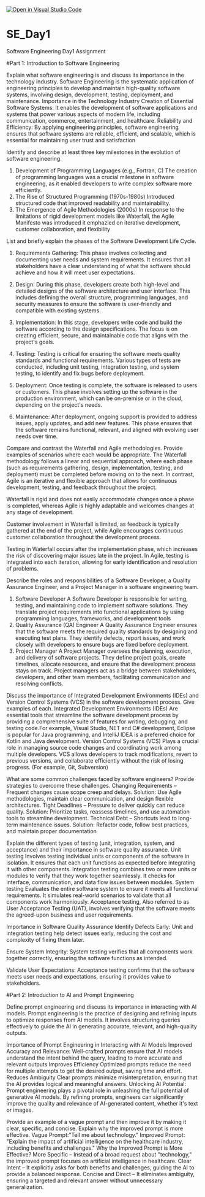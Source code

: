 [![Open in Visual Studio Code](https://classroom.github.com/assets/open-in-vscode-2e0aaae1b6195c2367325f4f02e2d04e9abb55f0b24a779b69b11b9e10269abc.svg)](https://classroom.github.com/online_ide?assignment_repo_id=18401644&assignment_repo_type=AssignmentRepo)
# SE_Day1
Software Engineering Day1 Assignment

#Part 1: Introduction to Software Engineering

Explain what software engineering is and discuss its importance in the technology industry.
Software Engineering is the systematic application of engineering principles to develop and maintain high-quality software systems, involving design, development, testing, deployment, and maintenance.
Importance in the Technology Industry
Creation of Essential Software Systems: It enables the development of software applications and systems that power various aspects of modern life, including communication, commerce, entertainment, and healthcare.
Reliability and Efficiency: By applying engineering principles, software engineering ensures that software systems are reliable, efficient, and scalable, which is essential for maintaining user trust and satisfaction


Identify and describe at least three key milestones in the evolution of software engineering.
1. Development of Programming Languages (e.g., Fortran, C)
The creation of programming languages was a crucial milestone in software engineering, as it enabled developers to write complex software more efficiently.
2. The Rise of Structured Programming (1970s-1980s)
    Introduced structured code that improved readability and maintainability.
3. The Emergence of Agile Methodologies (2000s)
   In response to the limitations of rigid development models like Waterfall, the Agile Manifesto was introduced it emphazied on iterative development, customer collaboration, and flexibility

List and briefly explain the phases of the Software Development Life Cycle.
1. Requirements Gathering:
This phase involves collecting and documenting user needs and system requirements. It ensures that all stakeholders have a clear understanding of what the software should achieve and how it will meet user expectations.

2. Design:
During this phase, developers create both high-level and detailed designs of the software architecture and user interface. This includes defining the overall structure, programming languages, and security measures to ensure the software is user-friendly and compatible with existing systems.

3. Implementation:
In this stage, developers write code and build the software according to the design specifications. The focus is on creating efficient, secure, and maintainable code that aligns with the project's goals.

4. Testing:
Testing is critical for ensuring the software meets quality standards and functional requirements. Various types of tests are conducted, including unit testing, integration testing, and system testing, to identify and fix bugs before deployment.

5. Deployment:
Once testing is complete, the software is released to users or customers. This phase involves setting up the software in the production environment, which can be on-premise or in the cloud, depending on the project's needs.

6. Maintenance:
After deployment, ongoing support is provided to address issues, apply updates, and add new features. This phase ensures that the software remains functional, relevant, and aligned with evolving user needs over time.

Compare and contrast the Waterfall and Agile methodologies. Provide examples of scenarios where each would be appropriate.
The Waterfall methodology follows a linear and sequential approach, where each phase (such as requirements gathering, design, implementation, testing, and deployment) must be completed before moving on to the next. In contrast, Agile is an iterative and flexible approach that allows for continuous development, testing, and feedback throughout the project.

Waterfall is rigid and does not easily accommodate changes once a phase is completed, whereas Agile is highly adaptable and welcomes changes at any stage of development. 

Customer involvement in Waterfall is limited, as feedback is typically gathered at the end of the project, while Agile encourages continuous customer collaboration throughout the development process.

Testing in Waterfall occurs after the implementation phase, which increases the risk of discovering major issues late in the project. In Agile, testing is integrated into each iteration, allowing for early identification and resolution of problems.

Describe the roles and responsibilities of a Software Developer, a Quality Assurance Engineer, and a Project Manager in a software engineering team.
1. Software Developer
A Software Developer is responsible for writing, testing, and maintaining code to implement software solutions. They translate project requirements into functional applications by using programming languages, frameworks, and development tools
2. Quality Assurance (QA) Engineer
A Quality Assurance Engineer ensures that the software meets the required quality standards by designing and executing test plans. They identify defects, report issues, and work closely with developers to ensure bugs are fixed before deployment.
3. Project Manager
A Project Manager oversees the planning, execution, and delivery of software projects. They define project goals, create timelines, allocate resources, and ensure that the development process stays on track. Project managers act as a bridge between stakeholders, developers, and other team members, facilitating communication and resolving conflicts.

Discuss the importance of Integrated Development Environments (IDEs) and Version Control Systems (VCS) in the software development process. Give examples of each.
Integrated Development Environments (IDEs) 
Are essential tools that streamline the software development process by providing a comprehensive suite of features for writing, debugging, and testing code.For example, Visual Studio, NET and C# development, Eclipse is popular for Java programming, and IntelliJ IDEA is a preferred choice for Kotlin and Java development.
Version Control Systems (VCS)
Plays a crucial role in managing source code changes and coordinating work among multiple developers. VCS allows developers to track modifications, revert to previous versions, and collaborate efficiently without the risk of losing progress. (For example, Git, Subversion)

What are some common challenges faced by software engineers? Provide strategies to overcome these challenges.
Changing Requirements – Frequent changes cause scope creep and delays.
Solution: Use Agile methodologies, maintain clear communication, and design flexible architectures.
Tight Deadlines – Pressure to deliver quickly can reduce quality.
Solution: Prioritize tasks, reassess timelines, and use automation tools to streamline development.
Technical Debt – Shortcuts lead to long-term maintenance issues.
Solution: Refactor code, follow best practices, and maintain proper documentation


Explain the different types of testing (unit, integration, system, and acceptance) and their importance in software quality assurance.
Unit testing 
Involves testing individual units or components of the software in isolation. It ensures that each unit functions as expected before integrating it with other components.
Integration testing 
combines two or more units or modules to verify that they work together seamlessly. It checks for interface, communication, and data flow issues between modules.
System testing 
Evaluates the entire software system to ensure it meets all functional requirements. It simulates real-world scenarios to validate that all components work harmoniously.
Acceptance testing, 
Also referred to as User Acceptance Testing (UAT), involves verifying that the software meets the agreed-upon business and user requirements.

Importance in Software Quality Assurance
Identify Defects Early: Unit and integration testing help detect issues early, reducing the cost and complexity of fixing them later.

Ensure System Integrity: System testing verifies that all components work together correctly, ensuring the software functions as intended.

Validate User Expectations: Acceptance testing confirms that the software meets user needs and expectations, ensuring it provides value to stakeholders.


#Part 2: Introduction to AI and Prompt Engineering


Define prompt engineering and discuss its importance in interacting with AI models.
Prompt engineering is the practice of designing and refining inputs  to optimize responses from AI models. It involves structuring queries effectively to guide the AI in generating accurate, relevant, and high-quality outputs.

Importance of Prompt Engineering in Interacting with AI Models
Improved Accuracy and Relevance:
Well-crafted prompts ensure that AI models understand the intent behind the query, leading to more accurate and relevant outputs
Improves Efficiency 
Optimized prompts reduce the need for multiple attempts to get the desired output, saving time and effort.
Reduces Ambiguity 
Clear prompts minimize misinterpretation, ensuring that the AI provides logical and meaningful answers.
Unlocking AI Potential:
Prompt engineering plays a pivotal role in unleashing the full potential of generative AI models. By refining prompts, engineers can significantly improve the quality and relevance of AI-generated content, whether it's text or images.

Provide an example of a vague prompt and then improve it by making it clear, specific, and concise. Explain why the improved prompt is more effective.
Vague Prompt:"Tell me about technology."
Improved Prompt:
"Explain the impact of artificial intelligence on the healthcare industry, including benefits and challenges."
Why the Improved Prompt is More Effective?
More Specific – Instead of a broad request about "technology," the improved prompt focuses on artificial intelligence in healthcare.
Clear Intent – It explicitly asks for both benefits and challenges, guiding the AI to provide a balanced response.
Concise and Direct – It eliminates ambiguity, ensuring a targeted and relevant answer without unnecessary generalization.

